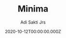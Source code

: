 ---
title: Minima
github: https://github.com/adisaktijrs/hexo-theme-minima
demo: https://adisaktijrs.github.io/minima/
author: Adi Sakti Jrs
date: 2020-10-12T00:00:00.000Z
ssg:
  - Hexo
cms:
  - Markdown
category:
  - Blog
description: An undoubtedly simple and lightweight dark/light mode theme for Hexo
draft: true
publish_date: '2020-10-10T06:00:05Z'
update_date: '2022-04-02T13:44:18Z'
github_star: 159
github_fork: 43
---